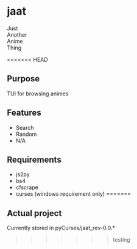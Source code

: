 # jaat
Just  
Another  
Anime  
Thing  

<<<<<<< HEAD
## Purpose

TUI for browsing animes

## Features

 - Search
 - Random
 - N/A

## Requirements

 - js2py
 - bs4
 - cfscrape
 - curses (windows requirement only)
=======
## Actual project
Currently stored in pyCurses/jaat_rev-0.0.*
>>>>>>> testing
